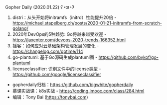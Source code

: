 Gopher Daily (2020.01.22) ʕ◔ϖ◔ʔ

1. distri：从头开始将initramfs（initrd）性能提升20倍 - https://michael.stapelberg.ch/posts/2020-01-21-initramfs-from-scratch-golang/
2. 2020年DevOps的5种趋势: Go将越来越受欢迎 - https://jaxenter.com/devops-2020-trends-166352.html
3. 播客：如何应对云基础架构管理发展的变化 - https://changelog.com/gotime/114
4. go-plantuml: 基于Go源码生成plantuml图 - https://github.com/bykof/go-plantuml
5. licenseclassifier: 识别文件中的license类型 - https://github.com/google/licenseclassifier

* gopherdaily归档：https://github.com/bigwhite/gopherdaily
* 慕课实战课：k8s实战 - https://coding.imooc.com/class/284.html
* 编辑：Tony Bai (https://tonybai.com)
